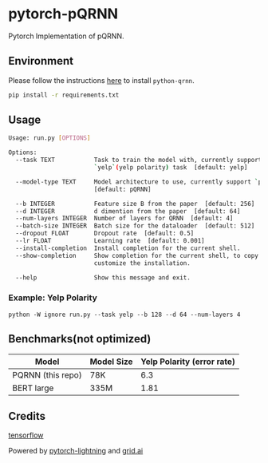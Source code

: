 # pytorch-pQRNN

Pytorch Implementation of pQRNN.

## Environment

Please follow the instructions [here](https://github.com/salesforce/pytorch-qrnn) to install `python-qrnn`.

```bash
pip install -r requirements.txt
```

## Usage

```bash
Usage: run.py [OPTIONS]

Options:
  --task TEXT           Task to train the model with, currently support
                        `yelp`(yelp polarity) task  [default: yelp]

  --model-type TEXT     Model architecture to use, currently support `pQRNN`
                        [default: pQRNN]

  --b INTEGER           Feature size B from the paper  [default: 256]
  --d INTEGER           d dimention from the paper  [default: 64]
  --num-layers INTEGER  Number of layers for QRNN  [default: 4]
  --batch-size INTEGER  Batch size for the dataloader  [default: 512]
  --dropout FLOAT       Dropout rate  [default: 0.5]
  --lr FLOAT            Learning rate  [default: 0.001]
  --install-completion  Install completion for the current shell.
  --show-completion     Show completion for the current shell, to copy it or
                        customize the installation.

  --help                Show this message and exit.
```

### Example: Yelp Polarity

    python -W ignore run.py --task yelp --b 128 --d 64 --num-layers 4

## Benchmarks(not optimized)

| Model             | Model Size | Yelp Polarity (error rate) |
| ----------------- | ---------- | -------------------------- |
| PQRNN (this repo) | 78K        | 6.3                        |
| BERT large        | 335M       | 1.81                       |

## Credits

[tensorflow](https://github.com/tensorflow/models/tree/master/research/sequence_projection/prado)

Powered by [pytorch-lightning](https://github.com/PyTorchLightning/pytorch-lightning) and [grid.ai](https://www.grid.ai/)
